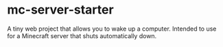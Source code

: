 # mc-server-starter
A tiny web project that allows you to wake up a computer. Intended to use for a Minecraft server that shuts automatically down.
